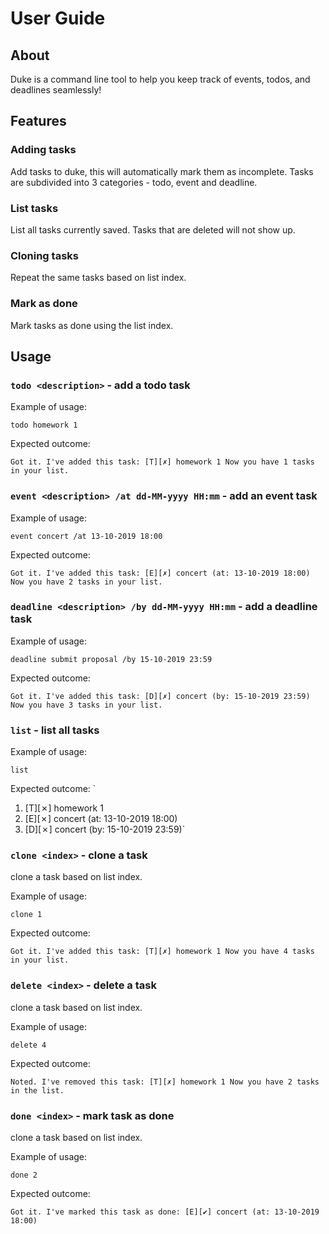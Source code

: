 # User Guide

## About 
Duke is a command line tool to help you keep track of events, todos, and deadlines seamlessly! 

## Features 

### Adding tasks 
Add tasks to duke, this will automatically mark them as incomplete. 
Tasks are subdivided into 3 categories - todo, event and deadline.

### List tasks
List all tasks currently saved. Tasks that are deleted will not show up.

### Cloning tasks
Repeat the same tasks based on list index. 

### Mark as done
Mark tasks as done using the list index. 

## Usage

### `todo <description>` - add a todo task

Example of usage: 

`todo homework 1`

Expected outcome:

`Got it. I've added this task:
[T][✗] homework 1
Now you have 1 tasks in your list.`

### `event <description> /at dd-MM-yyyy HH:mm` - add an event task

Example of usage: 

`event concert /at 13-10-2019 18:00`

Expected outcome:

`Got it. I've added this task:
[E][✗] concert (at: 13-10-2019 18:00)
Now you have 2 tasks in your list.`

### `deadline <description> /by dd-MM-yyyy HH:mm` - add a deadline task

Example of usage: 

`deadline submit proposal /by 15-10-2019 23:59`

Expected outcome:

`Got it. I've added this task:
[D][✗] concert (by: 15-10-2019 23:59)
Now you have 3 tasks in your list.`

### `list` - list all tasks

Example of usage: 

`list`

Expected outcome:
`
1. [T][✗] homework 1
2. [E][✗] concert (at: 13-10-2019 18:00)
3. [D][✗] concert (by: 15-10-2019 23:59)`

### `clone <index>` - clone a task
clone a task based on list index.

Example of usage: 

`clone 1`

Expected outcome:

`Got it. I've added this task:
[T][✗] homework 1
Now you have 4 tasks in your list.`

### `delete <index>` - delete a task
clone a task based on list index.

Example of usage: 

`delete 4`

Expected outcome:

`Noted. I've removed this task:
[T][✗] homework 1
Now you have 2 tasks in the list.`


### `done <index>` - mark task as done
clone a task based on list index.

Example of usage: 

`done 2`

Expected outcome:

`Got it. I've marked this task as done:
[E][✔] concert (at: 13-10-2019 18:00)`